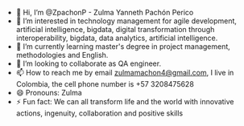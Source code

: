 - 👋 Hi, I’m @ZpachonP - Zulma Yanneth Pachón Perico
- 👀 I’m interested in technology management for agile development, artificial intelligence, bigdata, digital transformation through interoperability, bigdata, data analytics, artificial intelligence.
- 🌱 I’m currently learning master's degree in project management, methodologies and English.
- 💞️ I’m looking to collaborate as QA engineer.
- 📫 How to reach me  by email zulmamachon4@gmail.com, I live in Colombia, the cell phone number is +57 3208475628
- 😄 Pronouns: Zulma
- ⚡ Fun fact: We can all transform life and the world with innovative actions, ingenuity, collaboration and positive skills

<!---
ZpachonP/ZpachonP is a ✨ special ✨ repository because its `README.md` (this file) appears on your GitHub profile.
You can click the Preview link to take a look at your changes.
--->
